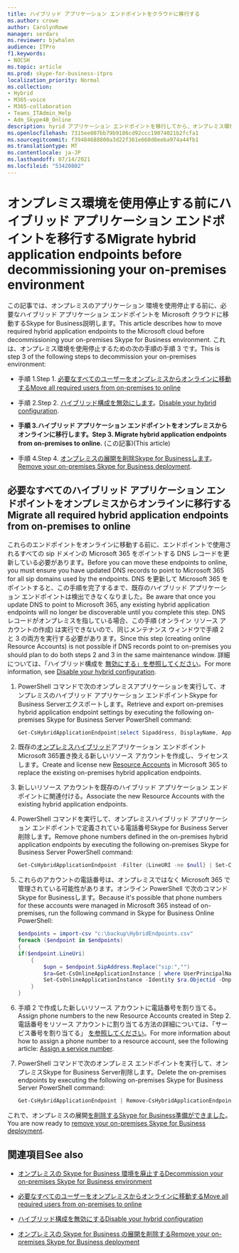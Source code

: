 ```yaml
---
title: ハイブリッド アプリケーション エンドポイントをクラウドに移行する
ms.author: crowe
author: CarolynRowe
manager: serdars
ms.reviewer: bjwhalen
audience: ITPro
f1.keywords:
- NOCSH
ms.topic: article
ms.prod: skype-for-business-itpro
localization_priority: Normal
ms.collection:
- Hybrid
- M365-voice
- M365-collaboration
- Teams_ITAdmin_Help
- Adm_Skype4B_Online
description: hyrid アプリケーション エンドポイントを移行してから、オンプレミス環境Skype for Business使用を停止します。
ms.openlocfilehash: 7315ee807bb79b9186cd92ccc19074021b2fcfa1
ms.sourcegitcommit: f39484688800a3d22f361e660d0eeba974a44fb1
ms.translationtype: MT
ms.contentlocale: ja-JP
ms.lasthandoff: 07/14/2021
ms.locfileid: "53420802"
---
```

# <a name="migrate-hybrid-application-endpoints-before-decommissioning-your-on-premises-environment"></a><span data-ttu-id="16fc3-103">オンプレミス環境を使用停止する前にハイブリッド アプリケーション エンドポイントを移行する</span><span class="sxs-lookup"><span data-stu-id="16fc3-103">Migrate hybrid application endpoints before decommissioning your on-premises environment</span></span>

<span data-ttu-id="16fc3-104">この記事では、オンプレミスのアプリケーション 環境を使用停止する前に、必要なハイブリッド アプリケーション エンドポイントを Microsoft クラウドに移動するSkype for Business説明します。</span><span class="sxs-lookup"><span data-stu-id="16fc3-104">This article describes how to move required hybrid application endpoints to the Microsoft cloud before decommissioning your on-premises Skype for Business environment.</span></span> <span data-ttu-id="16fc3-105">これは、オンプレミス環境を使用停止するための次の手順の手順 3 です。</span><span class="sxs-lookup"><span data-stu-id="16fc3-105">This is step 3 of the following steps to decommission your on-premises environment:</span></span>

- <span data-ttu-id="16fc3-106">手順 1.</span><span class="sxs-lookup"><span data-stu-id="16fc3-106">Step 1.</span></span> [<span data-ttu-id="16fc3-107">必要なすべてのユーザーをオンプレミスからオンラインに移動する</span><span class="sxs-lookup"><span data-stu-id="16fc3-107">Move all required users from on-premises to online</span></span>](decommission-move-on-prem-users.md)

- <span data-ttu-id="16fc3-108">手順 2.</span><span class="sxs-lookup"><span data-stu-id="16fc3-108">Step 2.</span></span> <span data-ttu-id="16fc3-109">[ハイブリッド構成を無効にします](cloud-consolidation-disabling-hybrid.md)。</span><span class="sxs-lookup"><span data-stu-id="16fc3-109">[Disable your hybrid configuration](cloud-consolidation-disabling-hybrid.md).</span></span>

- <span data-ttu-id="16fc3-110">**手順 3.ハイブリッド アプリケーション エンドポイントをオンプレミスからオンラインに移行します。**</span><span class="sxs-lookup"><span data-stu-id="16fc3-110">**Step 3. Migrate hybrid application endpoints from on-premises to online.**</span></span> <span data-ttu-id="16fc3-111">(この記事)</span><span class="sxs-lookup"><span data-stu-id="16fc3-111">(This article)</span></span>

- <span data-ttu-id="16fc3-112">手順 4.</span><span class="sxs-lookup"><span data-stu-id="16fc3-112">Step 4.</span></span> <span data-ttu-id="16fc3-113">[オンプレミスの展開を削除Skype for Businessします](decommission-remove-on-prem.md)。</span><span class="sxs-lookup"><span data-stu-id="16fc3-113">[Remove your on-premises Skype for Business deployment](decommission-remove-on-prem.md).</span></span>


## <a name="migrate-all-required-hybrid-application-endpoints-from-on-premises-to-online"></a><span data-ttu-id="16fc3-114">必要なすべてのハイブリッド アプリケーション エンドポイントをオンプレミスからオンラインに移行する</span><span class="sxs-lookup"><span data-stu-id="16fc3-114">Migrate all required hybrid application endpoints from on-premises to online</span></span>

<span data-ttu-id="16fc3-115">これらのエンドポイントをオンラインに移動する前に、エンドポイントで使用されるすべての sip ドメインの Microsoft 365 をポイントする DNS レコードを更新している必要があります。</span><span class="sxs-lookup"><span data-stu-id="16fc3-115">Before you can move these endpoints to online, you must ensure you have updated DNS records to point to Microsoft 365 for all sip domains used by the endpoints.</span></span> <span data-ttu-id="16fc3-116">DNS を更新して Microsoft 365 をポイントすると、この手順を完了するまで、既存のハイブリッド アプリケーション エンドポイントは検出できなくなりました。</span><span class="sxs-lookup"><span data-stu-id="16fc3-116">Be aware that once you update DNS to point to Microsoft 365, any existing hybrid application endpoints will no longer be discoverable until you complete this step.</span></span> <span data-ttu-id="16fc3-117">DNS レコードがオンプレミスを指している場合、この手順 (オンライン リソース アカウントの作成) は実行できないので、同じメンテナンス ウィンドウで手順 2 と 3 の両方を実行する必要があります。</span><span class="sxs-lookup"><span data-stu-id="16fc3-117">Since this step (creating online Resource Accounts) is not possible if DNS records point to on-premises you should plan to do both steps 2 and 3 in the same maintenance window.</span></span> <span data-ttu-id="16fc3-118">詳細については、「ハイブリッド構成を [無効にする」を参照してください](cloud-consolidation-disabling-hybrid.md)。</span><span class="sxs-lookup"><span data-stu-id="16fc3-118">For more information, see [Disable your hybrid configuration](cloud-consolidation-disabling-hybrid.md).</span></span>

1. <span data-ttu-id="16fc3-119">PowerShell コマンドで次のオンプレミスアプリケーションを実行して、オンプレミスのハイブリッド アプリケーション エンドポイントSkype for Business Serverエクスポートします。</span><span class="sxs-lookup"><span data-stu-id="16fc3-119">Retrieve and export on-premises hybrid application endpoint settings by executing the following on-premises Skype for Business Server PowerShell command:</span></span>

   ```PowerShell
   Get-CsHybridApplicationEndpoint|select Sipaddress, DisplayName, ApplicationID, LineUri |Export-Csv -Path "c:\backup\HybridEndpoints.csv"
   ```
2. <span data-ttu-id="16fc3-120">既存の[オンプレミスハイブリッド](/microsoftteams/manage-resource-accounts)アプリケーション エンドポイントMicrosoft 365置き換える新しいリソース アカウントを作成し、ライセンスします。</span><span class="sxs-lookup"><span data-stu-id="16fc3-120">Create and license new [Resource Accounts](/microsoftteams/manage-resource-accounts) in Microsoft 365 to replace the existing on-premises hybrid application endpoints.</span></span>

3. <span data-ttu-id="16fc3-121">新しいリソース アカウントを既存のハイブリッド アプリケーション エンドポイントに関連付ける。</span><span class="sxs-lookup"><span data-stu-id="16fc3-121">Associate the new Resource Accounts with the existing hybrid application endpoints.</span></span>

4. <span data-ttu-id="16fc3-122">PowerShell コマンドを実行して、オンプレミスハイブリッド アプリケーション エンドポイントで定義されている電話番号Skype for Business Server削除します。</span><span class="sxs-lookup"><span data-stu-id="16fc3-122">Remove phone numbers defined in the on-premises hybrid application endpoints by executing the following on-premises Skype for Business Server PowerShell command:</span></span>

   ```PowerShell
   Get-CsHybridApplicationEndpoint -Filter {LineURI -ne $null} | Set-CsHybridApplicationEndpoint -LineURI ""
   ```
5. <span data-ttu-id="16fc3-123">これらのアカウントの電話番号は、オンプレミスではなく Microsoft 365 で管理されている可能性があります。オンライン PowerShell で次のコマンドSkype for Businessします。</span><span class="sxs-lookup"><span data-stu-id="16fc3-123">Because it's possible that phone numbers for these accounts were managed in Microsoft 365 instead of on-premises, run the following command in Skype for Business Online PowerShell:</span></span>

   ```PowerShell
   $endpoints = import-csv "c:\backup\HybridEndpoints.csv"
   foreach ($endpoint in $endpoints)
   {
   if($endpoint.LineUri)
       {
           $upn = $endpoint.SipAddress.Replace("sip:","")
           $ra=Get-CsOnlineApplicationInstance | where UserPrincipalName -eq $upn 
           Set-CsOnlineApplicationInstance -Identity $ra.Objectid -OnpremPhoneNumber ""
       }
   }
   ```

6. <span data-ttu-id="16fc3-124">手順 2 で作成した新しいリソース アカウントに電話番号を割り当てる。</span><span class="sxs-lookup"><span data-stu-id="16fc3-124">Assign phone numbers to the new Resource Accounts created in Step 2.</span></span> <span data-ttu-id="16fc3-125">電話番号をリソース アカウントに割り当てる方法の詳細については、「サービス番号を割り当てる」 [を参照してください](/microsoftteams/manage-resource-accounts#assign-a-service-number)。</span><span class="sxs-lookup"><span data-stu-id="16fc3-125">For more information about how to assign a phone number to a resource account, see the following article: [Assign a service number](/microsoftteams/manage-resource-accounts#assign-a-service-number).</span></span>

7. <span data-ttu-id="16fc3-126">PowerShell コマンドで次のオンプレミス エンドポイントを実行して、オンプレミスSkype for Business Server削除します。</span><span class="sxs-lookup"><span data-stu-id="16fc3-126">Delete the on-premises endpoints by executing the following on-premises Skype for Business Server PowerShell command:</span></span>

   ```PowerShell
   Get-CsHybridApplicationEndpoint | Remove-CsHybridApplicationEndpoint
   ```
<span data-ttu-id="16fc3-127">これで、オンプレミスの展開[を削除するSkype for Business準備ができました](decommission-remove-on-prem.md)。</span><span class="sxs-lookup"><span data-stu-id="16fc3-127">You are now ready to [remove your on-premises Skype for Business deployment](decommission-remove-on-prem.md).</span></span>

## <a name="see-also"></a><span data-ttu-id="16fc3-128">関連項目</span><span class="sxs-lookup"><span data-stu-id="16fc3-128">See also</span></span>

- [<span data-ttu-id="16fc3-129">オンプレミスの Skype for Business 環境を廃止する</span><span class="sxs-lookup"><span data-stu-id="16fc3-129">Decommission your on-premises Skype for Business environment</span></span>](decommission-on-prem-overview.md)

- [<span data-ttu-id="16fc3-130">必要なすべてのユーザーをオンプレミスからオンラインに移動する</span><span class="sxs-lookup"><span data-stu-id="16fc3-130">Move all required users from on-premises to online</span></span>](decommission-move-on-prem-users.md)

- [<span data-ttu-id="16fc3-131">ハイブリッド構成を無効にする</span><span class="sxs-lookup"><span data-stu-id="16fc3-131">Disable your hybrid configuration</span></span>](cloud-consolidation-disabling-hybrid.md)

- [<span data-ttu-id="16fc3-132">オンプレミスの Skype for Business の展開を削除する</span><span class="sxs-lookup"><span data-stu-id="16fc3-132">Remove your on-premises Skype for Business deployment</span></span>](decommission-remove-on-prem.md)




